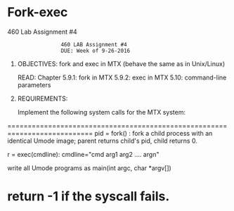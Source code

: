 Fork-exec
======================

460 Lab Assignment #4

                     460 LAB Assignment #4
                     DUE: Week of 9-26-2016

1. OBJECTIVES:
   fork and exec in MTX (behave the same as in Unix/Linux)

   READ: Chapter 5.9.1: fork in MTX
                 5.9.2: exec in MTX
                 5.10:  command-line parameters

2. REQUIREMENTS:

   Implement the following system calls for the MTX system:

===========================================================================
   pid = fork()  : fork a child process with an identical Umode image;
                      parent returns child's pid, child returns 0.

   r = exec(cmdline): cmdline="cmd arg1 arg2 .... argn"

   write all Umode programs as   main(int argc, char *argv[])

return -1 if the syscall fails.      
===========================================================================
